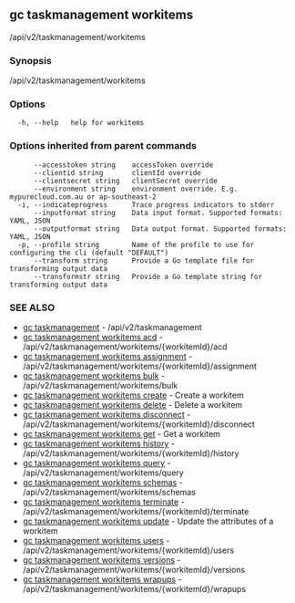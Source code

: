 ## gc taskmanagement workitems

/api/v2/taskmanagement/workitems

### Synopsis

/api/v2/taskmanagement/workitems

### Options

```
  -h, --help   help for workitems
```

### Options inherited from parent commands

```
      --accesstoken string    accessToken override
      --clientid string       clientId override
      --clientsecret string   clientSecret override
      --environment string    environment override. E.g. mypurecloud.com.au or ap-southeast-2
  -i, --indicateprogress      Trace progress indicators to stderr
      --inputformat string    Data input format. Supported formats: YAML, JSON
      --outputformat string   Data output format. Supported formats: YAML, JSON
  -p, --profile string        Name of the profile to use for configuring the cli (default "DEFAULT")
      --transform string      Provide a Go template file for transforming output data
      --transformstr string   Provide a Go template string for transforming output data
```

### SEE ALSO

* [gc taskmanagement](gc_taskmanagement.html)	 - /api/v2/taskmanagement
* [gc taskmanagement workitems acd](gc_taskmanagement_workitems_acd.html)	 - /api/v2/taskmanagement/workitems/{workitemId}/acd
* [gc taskmanagement workitems assignment](gc_taskmanagement_workitems_assignment.html)	 - /api/v2/taskmanagement/workitems/{workitemId}/assignment
* [gc taskmanagement workitems bulk](gc_taskmanagement_workitems_bulk.html)	 - /api/v2/taskmanagement/workitems/bulk
* [gc taskmanagement workitems create](gc_taskmanagement_workitems_create.html)	 - Create a workitem
* [gc taskmanagement workitems delete](gc_taskmanagement_workitems_delete.html)	 - Delete a workitem
* [gc taskmanagement workitems disconnect](gc_taskmanagement_workitems_disconnect.html)	 - /api/v2/taskmanagement/workitems/{workitemId}/disconnect
* [gc taskmanagement workitems get](gc_taskmanagement_workitems_get.html)	 - Get a workitem
* [gc taskmanagement workitems history](gc_taskmanagement_workitems_history.html)	 - /api/v2/taskmanagement/workitems/{workitemId}/history
* [gc taskmanagement workitems query](gc_taskmanagement_workitems_query.html)	 - /api/v2/taskmanagement/workitems/query
* [gc taskmanagement workitems schemas](gc_taskmanagement_workitems_schemas.html)	 - /api/v2/taskmanagement/workitems/schemas
* [gc taskmanagement workitems terminate](gc_taskmanagement_workitems_terminate.html)	 - /api/v2/taskmanagement/workitems/{workitemId}/terminate
* [gc taskmanagement workitems update](gc_taskmanagement_workitems_update.html)	 - Update the attributes of a workitem
* [gc taskmanagement workitems users](gc_taskmanagement_workitems_users.html)	 - /api/v2/taskmanagement/workitems/{workitemId}/users
* [gc taskmanagement workitems versions](gc_taskmanagement_workitems_versions.html)	 - /api/v2/taskmanagement/workitems/{workitemId}/versions
* [gc taskmanagement workitems wrapups](gc_taskmanagement_workitems_wrapups.html)	 - /api/v2/taskmanagement/workitems/{workitemId}/wrapups


